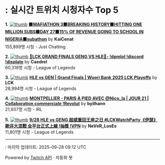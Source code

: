 # : 실시간 트위치 시청자수 Top 5

**1.** [![thumb](https://static-cdn.jtvnw.net/previews-ttv/live_user_kaicenat-320x180.jpg)](https://twitch.tv/KaiCenat)
**[🟧MAFIATHON 3🟧BREAKING HISTORY🟧HITTING ONE MILLION SUBS🟧DAY 27🟧15% OF REVENUE GOING TO SCHOOL IN NIGERIA🟧subathon](https://twitch.tv/KaiCenat)** by **KaiCenat**<br>155,899명 시청  - Just Chatting

**2.** [![thumb](https://static-cdn.jtvnw.net/previews-ttv/live_user_caedrel-320x180.jpg)](https://twitch.tv/Caedrel)
**[🔴LCK GRAND FINALS GENG VS HLE🔴-  !dpmlol !discord !displate](https://twitch.tv/Caedrel)** by **Caedrel**<br>60,316명 시청  - League of Legends

**3.** [![thumb](https://static-cdn.jtvnw.net/previews-ttv/live_user_lck-320x180.jpg)](https://twitch.tv/LCK)
**[HLE vs GEN | Grand Finals | Woori Bank 2025 LCK Playoffs](https://twitch.tv/LCK)** by **LCK**<br>28,994명 시청  - League of Legends

**4.** [![thumb](https://static-cdn.jtvnw.net/previews-ttv/live_user_byilhann-320x180.jpg)](https://twitch.tv/byilhann)
**[MONTPELLIER - PARIS À PIED AVEC @Nico_la | JOUR 21 | Collaboration commerciale !Revolut](https://twitch.tv/byilhann)** by **byilhann**<br>21,937명 시청  - IRL

**5.** [![thumb](https://static-cdn.jtvnw.net/previews-ttv/live_user_never_loses-320x180.jpg)](https://twitch.tv/NeVeR_LosEs)
**[9/28 HLE vs GENG 超威重回王座之日 #LCKWatchParty《伊瑟》歐非大混戰 全平台正式上線 !抽獎 !VPN](https://twitch.tv/NeVeR_LosEs)** by **NeVeR_LosEs**<br>11,801명 시청  - League of Legends


---
: 마지막 업데이트: 2025-09-28 09:12 UTC

Powered by [Twitch API](https://dev.twitch.tv/docs/api/reference) · 자동화 봇